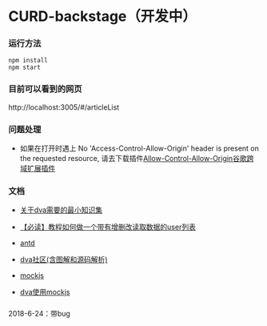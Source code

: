 # CURD-backstage（开发中）


### 运行方法
```
npm install
npm start
```
### 目前可以看到的网页
http://localhost:3005/#/articleList


### 问题处理
- 如果在打开时遇上 No 'Access-Control-Allow-Origin' header is present on the requested resource,
请去下载插件[Allow-Control-Allow-Origin谷歌跨域扩展插件](https://download.csdn.net/download/zz975896590/10266971)

### 文档
- [关于dva需要的最小知识集](https://github.com/dvajs/dva-knowledgemap)

- [【必读】教程如何做一个带有增删改读取数据的user列表](https://github.com/dvajs/dva-docs/blob/master/v1/zh-cn/tutorial/01-%E6%A6%82%E8%A6%81.md)
- [antd](https://ant.design/docs/react/introduce-cn)
- [dva社区(含图解和源码解析)](https://dvajs.com/guide/)
- [mockjs](http://mockjs.com/dist/mock.js)
- [dva使用mockjs](http://doc.okbase.net/tjc1996/archive/262169.html)

### 
2018-6-24：带bug
